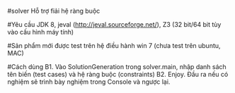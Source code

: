 #solver
Hỗ trợ fiải hệ ràng buộc

#Yêu cầu
JDK 8, jeval (http://jeval.sourceforge.net/), Z3 (32 bit/64 bit tùy vào cấu hình máy tính)

#Sản phẩm mới được test trên hệ điều hành win 7 (chưa test trên ubuntu, MAC)

#Cách dùng
B1. Vào SolutionGeneration trong solver.main, nhập danh sách tên biến (test cases) và hệ ràng buộc (constraints)
B2. Enjoy. Đầu ra nếu có nghiệm sẽ trình bày nghiệm trong Console và ngược lại.
